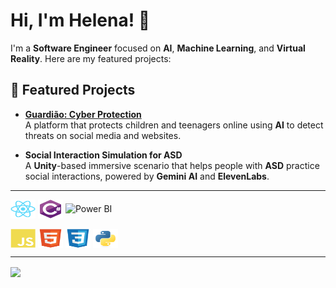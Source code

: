 # Hi, I'm Helena! 👋

I'm a **Software Engineer** focused on **AI**, **Machine Learning**, and **Virtual Reality**. Here are my featured projects:

## 🚀 Featured Projects

- **[Guardião: Cyber Protection](https://github.com/dr1co/guardiao-front)**  
  A platform that protects children and teenagers online using **AI** to detect threats on social media and websites.

- **Social Interaction Simulation for ASD**  
  A **Unity**-based immersive scenario that helps people with **ASD** practice social interactions, powered by **Gemini AI** and **ElevenLabs**.

---

<div style="display: inline_block">
  <img align="center" alt="React" height="30" width="40" src="https://raw.githubusercontent.com/devicons/devicon/master/icons/react/react-original.svg">
  <img align="center" alt="C#" height="30" width="40" src="https://raw.githubusercontent.com/devicons/devicon/master/icons/csharp/csharp-original.svg">
  <img align="center" alt="Power BI" height="30" width="40" src="https://raw.githubusercontent.com/devicons/devicon/master/icons/powerbi/powerbi-original.svg">
</div>
<div style="display: inline_block"><br>
  <img align="center" alt="Rafa-Js" height="30" width="40" src="https://raw.githubusercontent.com/devicons/devicon/master/icons/javascript/javascript-plain.svg">
  <img align="center" alt="Rafa-HTML" height="30" width="40" src="https://raw.githubusercontent.com/devicons/devicon/master/icons/html5/html5-original.svg">
  <img align="center" alt="Rafa-CSS" height="30" width="40" src="https://raw.githubusercontent.com/devicons/devicon/master/icons/css3/css3-original.svg">
  <img align="center" alt="Rafa-Python" height="30" width="40" src="https://raw.githubusercontent.com/devicons/devicon/master/icons/python/python-original.svg">
  <hr><img align="center" width="150" src="https://media.tenor.com/H6ysqkt4tbcAAAAC/cat-coffee.gif"/>
</div>
